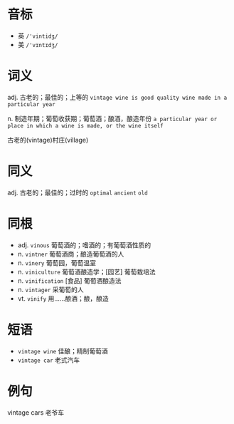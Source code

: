 # 音标

- 英 `/'vintidʒ/`
- 美 `/'vɪntɪdʒ/`

# 词义

adj. 古老的；最佳的；上等的
`vintage wine is good quality wine made in a particular year`

n. 制造年期；葡萄收获期；葡萄酒；酿酒，酿造年份
`a particular year or place in which a wine is made, or the wine itself`



古老的(vintage)村庄(village)

# 同义

adj. 古老的；最佳的；过时的
`optimal` `ancient` `old`

# 同根

- adj. `vinous` 葡萄酒的；嗜酒的；有葡萄酒性质的
- n. `vintner` 葡萄酒商；酿造葡萄酒的人
- n. `vinery` 葡萄园，葡萄温室
- n. `viniculture` 葡萄酒酿造学；[园艺] 葡萄栽培法
- n. `vinification` [食品] 葡萄酒酿造法
- n. `vintager` 采葡萄的人
- vt. `vinify` 用……酿酒；酿，酿造

# 短语

- `vintage wine` 佳酿；精制葡萄酒
- `vintage car` 老式汽车

# 例句

vintage cars
老爷车


